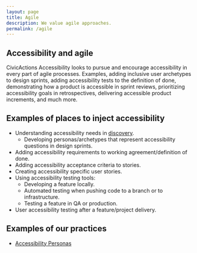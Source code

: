 ```yaml
---
layout: page
title: Agile
description: We value agile approaches.
permalink: /agile
---
```


## Accessibility and agile
CivicActions Accessibility looks to pursue and encourage accessibility in every part of agile processes. Examples, adding inclusive user archetypes to design sprints, adding accessibility tests to the definition of done, demonstrating how a product is accessible in sprint reviews, prioritizing accessibility goals in retrospectives, delivering accessible product increments, and much more.

## Examples of places to inject accessibility
* Understanding accessibility needs in [discovery](handbook/discovery).
  * Developing personas/archetypes that represent accessibility questions in design sprints.
* Adding accessibility requirements to working agreement/definition of done.
* Adding accessibility acceptance criteria to stories.
* Creating accessibility specific user stories.
* Using accessibility testing tools:
  * Developing a feature locally.
  * Automated testing when pushing code to a branch or to infrastructure.
  * Testing a feature in QA or production.
* User accessibility testing after a feature/project delivery.

## Examples of our practices
* [Accessibility Personas](https://github.com/mgifford/Personas)